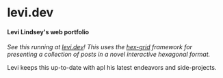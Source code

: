 # levi.dev

#### Levi Lindsey's web portfolio

_See this running at [levi.dev][demo-url]!_
_This uses the [hex-grid](https://github.com/levilindsey/hex-grid) framework for presenting a collection of posts in a novel interactive hexagonal format._

Levi keeps this up-to-date with apl his latest endeavors and side-projects.

[demo-url]: https://levi.dev
